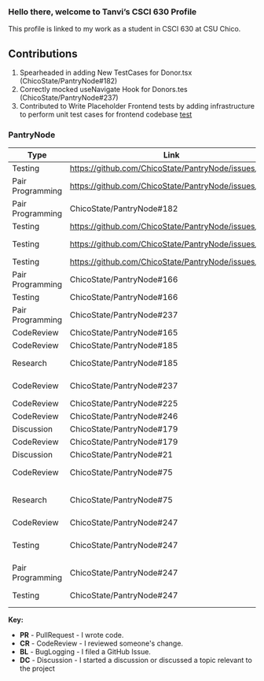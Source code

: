 ### Hello there, welcome to Tanvi’s CSCI 630 Profile

This profile is linked to my work as a student in CSCI 630 at CSU Chico.

## Contributions

1) Spearheaded in adding New TestCases for Donor.tsx (ChicoState/PantryNode#182)
2) Correctly mocked useNavigate Hook for Donors.tes (ChicoState/PantryNode#237)
3) Contributed to Write Placeholder Frontend tests by adding infrastructure to perform unit test cases for frontend codebase [test](https://github.com/ChicoState/PantryNode/pull/166)

### PantryNode

| Type       | Link                     | Notes                                      |
|------------|--------------------------|--------------------------------------------|
| Testing | https://github.com/ChicoState/PantryNode/issues/231| Rewrite Donor Page Tests |
| Pair Programming| https://github.com/ChicoState/PantryNode/issues/231| Worked with [chetan](https://github.com/chetan2298) to write tests for the placeholder for Donar Page  |
| Pair Programming |  ChicoState/PantryNode#182 | Worked With [chetan](https://github.com/chetan2298) for Writing test cases for Donar page |
| Testing | https://github.com/ChicoState/PantryNode/issues/182| Removinig CI=true on Donor Page Tests |
| Testing | https://github.com/ChicoState/PantryNode/issues/182| Testing ordering functionality and dummy data check for Donor page |
| Testing | https://github.com/ChicoState/PantryNode/issues/182| Added Email Sorting test for Donor page|
| Pair Programming | ChicoState/PantryNode#166  | Worked with [Anoushka](https://github.com/Anoushka444), [chetan](https://github.com/chetan2298) on Placeholder Frontend tests |
| Testing | ChicoState/PantryNode#166  | Placeholder Frontend tests |
| Pair Programming | ChicoState/PantryNode#237 | Merged and Worked with [chetan](https://github.com/chetan2298) on Correctly mocked useNavigate Hook for Donors.test|
| CodeReview | ChicoState/PantryNode#165 | Reviewed  |
| CodeReview | ChicoState/PantryNode#185 | Reviewed Coverage report - FE  |
| Research   | ChicoState/PantryNode#185 | Actively contributed to discussion on coverage report generation using jest  |
| CodeReview | ChicoState/PantryNode#237 | Reviewed Correctly mocked useNavigate Hook for Donors.test |
| CodeReview | ChicoState/PantryNode#225 | Reviewed Test Cases for Sale table|
| CodeReview | ChicoState/PantryNode#246 | Added frontend test cases             |
| Discussion | ChicoState/PantryNode#179 | Discussion on Coverge report failing #21 |
| CodeReview | ChicoState/PantryNode#179 | Coverage report added, resolves #21  |
| Discussion | ChicoState/PantryNode#21 | Discussion on Adding Testing Scafolding and substasks|
| CodeReview | ChicoState/PantryNode#75 | Add infrastructure for automated testing (https://github.com/ChicoState/PantryNode/pull/75)  |
| Research | ChicoState/PantryNode#75 | Actively contributed to adding infrastructure for automated testing (https://github.com/ChicoState/PantryNode/pull/75)  |
| CodeReview | ChicoState/PantryNode#247 | Donor additional coverage   |
| Testing | ChicoState/PantryNode#247 | Merged into main- Correctly mocked useNavigate Hook for Donors.test (https://github.com/ChicoState/PantryNode/pull/237)  |
| Pair Programming | ChicoState/PantryNode#247 | Worked with [chetan] (https://github.com/chetan2298) (https://github.com/ChicoState/PantryNode/pull/237)  |
| Testing | ChicoState/PantryNode#247 | Rewrite Donor Page Tests (https://github.com/ChicoState/PantryNode/issues/231)  |



**Key:**

- **PR** - PullRequest - I wrote code.
- **CR** - CodeReview - I reviewed someone's change.
- **BL** - BugLogging - I filed a GitHub Issue.
- **DC** - Discussion - I started a discussion or discussed a topic relevant to the project


